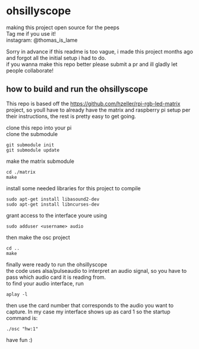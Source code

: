 # ohsillyscope
making this project open source for the peeps \
Tag me if you use it! \
instagram: @thomas_is_lame

Sorry in advance if this readme is too vague, i made this project months ago and forgot all the initial setup i had to do.\
if you wanna make this repo better please submit a pr and ill gladly let people collaborate!

## how to build and run the ohsillyscope
This repo is based off the https://github.com/hzeller/rpi-rgb-led-matrix project, so youll have to already have the matrix and raspberry pi setup per their instructions, the rest is pretty easy to get going.

clone this repo into your pi\
clone the submodule 
```
git submodule init 
git submodule update
```
make the matrix submodule
```
cd ./matrix
make
```
install some needed libraries for this project to compile
```
sudo apt-get install libasound2-dev
sudo apt-get install libncurses-dev
```
grant access to the interface youre using
```
sudo adduser <username> audio
```
then make the osc project
```
cd ..
make
```
finally were ready to run the ohsillyscope\
the code uses alsa/pulseaudio to interpret an audio signal, so you have to pass which audio card it is reading from.\
to find your audio interface, run
```
aplay -l
```
then use the card number that corresponds to the audio you want to capture. In my case my interface shows up as card 1 so the startup command is:
```
./osc "hw:1"
```

have fun :)

